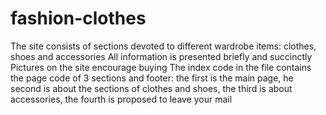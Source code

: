 # fashion-clothes
The site consists of sections devoted to different wardrobe items: clothes, shoes and accessories
All information is presented briefly and succinctly
Pictures on the site encourage buying
The index code in the file contains the page code of 3 sections and footer:
the first is the main page,
he second is about the sections of clothes and shoes,
the third is about accessories,
the fourth is proposed to leave your mail
